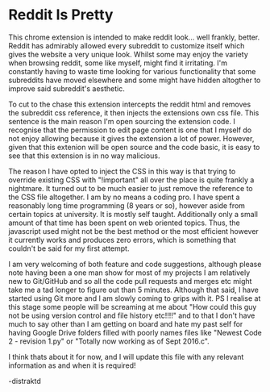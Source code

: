 # Reddit Is Pretty

This chrome extension is intended to make reddit look... well frankly, better. Reddit has admirably allowed every subreddit to customize itself which gives the website a very unique look. Whilst some may enjoy the variety when browsing reddit, some like myself, might find it irritating. I'm constantly having to waste time looking for various functionality that some subreddits have moved elsewhere and some might have hidden altogther to improve said subreddit's aesthetic.

To cut to the chase this extension intercepts the reddit html and removes the subreddit css reference, it then injects the extensions own css file. This sentence is the main reason I'm open sourcing the extension code. I recognise that the permission to edit page content is one that I myself do not enjoy allowing because it gives the extension a lot of power. However, given that this extenion will be open source and the code basic, it is easy to see that this extension is in no way malicious. 

The reason I have opted to inject the CSS in this way is that trying to override existing CSS with "!important" all over the place is quite frankly a nightmare. It turned out to be much easier to just remove the reference to the CSS file altogether. I am by no means a coding pro. I have spent a reasonably long time programming (8 years or so), however aside from certain topics at university. It is mostly self taught. Additionally only a small amount of that time has been spent on web oriented topics. Thus, the javascript used might not be the best method or the most efficient however it currently works and produces zero errors, which is something that couldn't be said for my first attempt.

I am very welcoming of both feature and code suggestions, although please note having been a one man show for most of my projects I am relatively new to Git/GitHub and so all the code pull requests and merges etc might take me a tad longer to figure out than 5 minutes. Although that said, I have started using Git more and I am slowly coming to grips with it. PS I realise at this stage some people will be screaming at me about "How could this guy not be using version control and file history etc!!!!" and to that I don't have much to say other than I am getting on board and hate my past self for having Google Drive folders filled with poorly names files like "Newest Code 2 - revision 1.py" or "Totally now working as of Sept 2016.c".

I think thats about it for now, and I will update this file with any relevant information as and when it is required!

-distraktd
